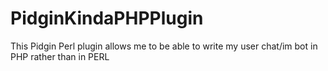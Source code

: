 PidginKindaPHPPlugin
====================

This Pidgin Perl plugin allows me to be able to write my user chat/im bot in PHP rather than in PERL
